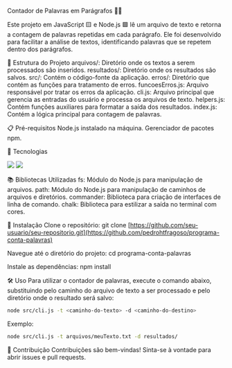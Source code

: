 Contador de Palavras em Parágrafos 📄✨

Este projeto em JavaScript 🟨 e Node.js 🟩 lê um arquivo de texto e retorna a contagem de palavras repetidas em cada parágrafo. Ele foi desenvolvido para facilitar a análise de textos, identificando palavras que se repetem dentro dos parágrafos.

📁 Estrutura do Projeto
arquivos/: Diretório onde os textos a serem processados são inseridos.
resultados/: Diretório onde os resultados são salvos.
src/: Contém o código-fonte da aplicação.
erros/: Diretório que contém as funções para tratamento de erros.
funcoesErros.js: Arquivo responsável por tratar os erros da aplicação.
cli.js: Arquivo principal que gerencia as entradas do usuário e processa os arquivos de texto.
helpers.js: Contém funções auxiliares para formatar a saída dos resultados.
index.js: Contém a lógica principal para contagem de palavras.

📋 Pré-requisitos
Node.js instalado na máquina.
Gerenciador de pacotes npm.

:rocket: Tecnologias
<div>
  <img src="https://img.shields.io/badge/Node.js-43853D?style=for-the-badge&logo=node.js&logoColor=white">
  <img src="https://img.shields.io/badge/JavaScript-F7DF1E?style=for-the-badge&logo=javascript&logoColor=black">
</div>


📚 Bibliotecas Utilizadas
fs: Módulo do Node.js para manipulação de arquivos.
path: Módulo do Node.js para manipulação de caminhos de arquivos e diretórios.
commander: Biblioteca para criação de interfaces de linha de comando.
chalk: Biblioteca para estilizar a saída no terminal com cores.

🚀 Instalação
Clone o repositório:
git clone [https://github.com/seu-usuario/seu-repositorio.git](https://github.com/pedrohtfragoso/programa-conta-palavras)

Navegue até o diretório do projeto:
cd programa-conta-palavras

Instale as dependências:
npm install

🛠️ Uso
Para utilizar o contador de palavras, execute o comando abaixo, substituindo <caminho-do-texto> pelo caminho do arquivo de texto a ser processado e <caminho-do-destino> pelo diretório onde o resultado será salvo:

```sh
node src/cli.js -t <caminho-do-texto> -d <caminho-do-destino>
```
Exemplo:

```sh
node src/cli.js -t arquivos/meuTexto.txt -d resultados/
```

🤝 Contribuição
Contribuições são bem-vindas! Sinta-se à vontade para abrir issues e pull requests.
